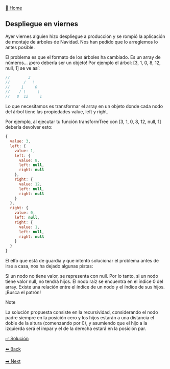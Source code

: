 [🏡 Home](https://github.com/jcuencagento/JCG-adventJS)

## Despliegue en viernes

Ayer viernes alguien hizo despliegue a producción y se rompió la aplicación de montaje de árboles de Navidad. Nos han pedido que lo arreglemos lo antes posible.

El problema es que el formato de los árboles ha cambiado. Es un array de números… ¡pero debería ser un objeto! Por ejemplo el árbol: [3, 1, 0, 8, 12, null, 1] se ve así:

```javascript
//        3
//      /   \
//     1     0
//    / \     \
//   8  12     1
```
Lo que necesitamos es transformar el array en un objeto donde cada nodo del árbol tiene las propiedades value, left y right.

Por ejemplo, al ejecutar tu función transformTree con [3, 1, 0, 8, 12, null, 1] debería devolver esto:

```javascript
{
  value: 3,
  left: {
    value: 1,
    left: {
      value: 8,
      left: null,
      right: null
    },
    right: {
      value: 12,
      left: null,
      right: null
    }
  },
  right: {
    value: 0,
    left: null,
    right: {
      value: 1,
      left: null,
      right: null
    }
  }
}
```

El elfo que está de guardia y que intentó solucionar el problema antes de irse a casa, nos ha dejado algunas pistas:

Si un nodo no tiene valor, se representa con null. Por lo tanto, si un nodo tiene valor null, no tendrá hijos.
El nodo raíz se encuentra en el índice 0 del array.
Existe una relación entre el índice de un nodo y el índice de sus hijos. ¡Busca el patrón!


> [!NOTE]
> La solución propuesta consiste en la recursividad, considerando el nodo padre siempre en la posición cero y los hijos
> estarán a una distancia el doble de la altura (comenzando por 0), y asumiendo que el hijo a la izquierda será el impar
> y el de la derecha estará en la posición par.


[✅ Solución](https://github.com/jcuencagento/JCG-adventJS/blob/master/december_16.js)


[⬅️ Back](https://github.com/jcuencagento/JCG-adventJS/blob/master/december_15.md)


[➡️ Next](https://github.com/jcuencagento/JCG-adventJS/blob/master/december_17.md)
